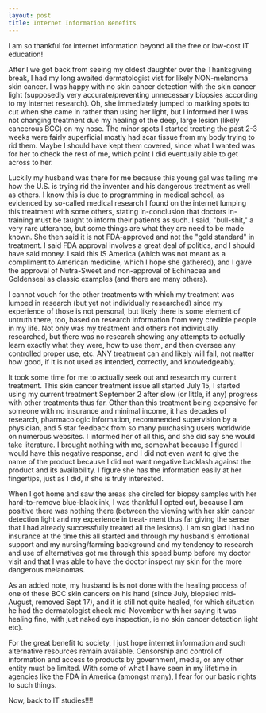 ```yaml
---
layout: post
title: Internet Information Benefits
---
```


I am so thankful for internet information beyond all the free or low-cost IT education! 

After I we got back from seeing my oldest daughter over the Thanksgiving break, I had my long awaited dermatologist vist for likely
NON-melanoma skin cancer. I was happy with no skin cancer detection with the skin cancer light (supposedly very accurate/preventing
unnecessary biopsies according to my internet research). Oh, she immediately jumped to marking spots to cut when she came in rather 
than using her light, but I informed her I was not changing treatment due my healing of the deep, large lesion (likely cancerous 
BCC) on my nose. The minor spots I started treating the past 2-3 weeks were fairly superficial mostly had scar tissue from my body 
trying to rid them. Maybe I should have kept them covered, since what I wanted was for her to check the rest of me, which point I 
did eventually able to get across to her.

Luckily my husband was there for me because this young gal was telling me how the U.S. is trying rid the inventer and his dangerous 
treatment as well as others. I know this is due to programming in medical school, as evidenced by so-called medical research 
I found on the internet lumping this treatment with some others, stating in-conclusion that doctors in-training must be taught to 
inform their patients as such. I said, "bull-shit," a very rare utterance, but some things are what they are need to be made known. 
She then said it is not FDA-approved and not the "gold standard" in treatment. I said FDA approval involves a great deal of politics, 
and I should have said money. I said this IS America (which was not meant as a compliment to American medicine, which I hope she 
gathered), and I gave the approval of Nutra-Sweet and non-approval of Echinacea and Goldenseal as classic examples (and there are 
many others).

I cannot vouch for the other treatments with which my treatment was lumped in research (but yet not individually researched) since 
my experience of those is not personal, but likely there is some element of untruth there, too, based on research information from very credible people in my life. Not only was my treatment and others not individually researched, but there was no research
showing any attempts to actually learn exactly what they were, how to use them, and then oversee any controlled proper use, etc. 
ANY treatment can and likely will fail, not matter how good, if it is not used as intended, correctly, and knowledgeably.

It took some time for me to actually seek out and research my current treatment. This skin cancer treatment issue all started July 15, 
I started using my current treatment September 2 after slow (or little, if any) progress with other treatments thus far. Other than 
this treatment being expensive for someone with no insurance and minimal income, it has decades of research, pharmacologic information, 
recommended supervision by a physician, and 5 star feedback from so many purchasing users worldwide on numerous websites. I informed 
her of all this, and she did say she would take literature. I brought nothing with me, somewhat because I figured I would have this
negative response, and I did not even want to give the name of the product because I did not want negative backlash against the 
product and its availability. I figure she has the information easily at her fingertips, just as I did, if she is truly interested.

When I got home and saw the areas she circled for biopsy samples with her hard-to-remove blue-black ink, I was thankful I opted out, 
because I am positive there was nothing there (between the viewing with her skin cancer detection light and my experience in treat-
ment thus far giving the sense that I had already successfully treated all the lesions). I am so glad I had no insurance at the
time this all started and through my husband's emotional support and my nursing/farming background and my tendency to research and
use of alternatives got me through this speed bump before my doctor visit and that I was able to have the doctor inspect my skin 
for the more dangerous melanomas.

As an added note, my husband is is not done with the healing process of one of these BCC skin cancers on his hand (since July, biopsied mid-August, removed Sept 17), and it is still not quite healed, for which situation he had the dermatologist check mid-November with her saying it was healing fine, with just naked eye inspection, ie no skin cancer detection light etc).

For the great benefit to society, I just hope internet information and such alternative resources remain available. Censorship and 
control of information and access to products by government, media, or any other entity must be limited. With some of what I have 
seen in my lifetime in agencies like the FDA in America (amongst many), I fear for our basic rights to such things.



Now, back to IT studies!!!!

